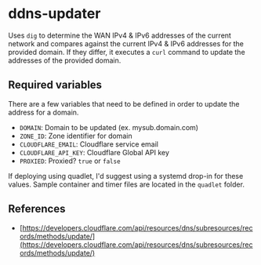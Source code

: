 # ddns-updater

Uses `dig` to determine the WAN IPv4 & IPv6 addresses of the current network and compares against the current IPv4 & IPv6 addresses for the provided domain. If they differ, it executes a `curl` command to update the addresses of the provided domain.

## Required variables

There are a few variables that need to be defined in order to update the address for a domain.

- `DOMAIN`: Domain to be updated (ex. mysub.domain.com)
- `ZONE_ID`: Zone identifier for domain
- `CLOUDFLARE_EMAIL`: Cloudflare service email
- `CLOUDFLARE_API_KEY`: Cloudflare Global API key
- `PROXIED`: Proxied? `true` or `false`

If deploying using quadlet, I'd suggest using a systemd drop-in for these values. Sample container and timer files are located in the `quadlet` folder.

## References

- [https://developers.cloudflare.com/api/resources/dns/subresources/records/methods/update/](https://developers.cloudflare.com/api/resources/dns/subresources/records/methods/update/)
